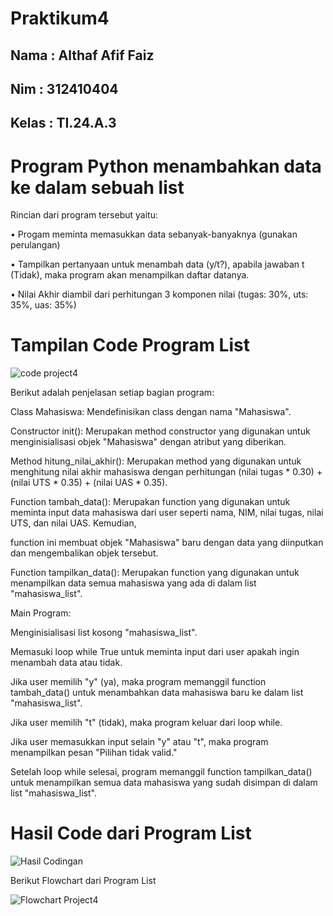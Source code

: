 # Praktikum4
## Nama : Althaf Afif Faiz
## Nim  : 312410404
## Kelas : TI.24.A.3

# Program Python menambahkan data ke dalam sebuah list

Rincian dari program tersebut yaitu:

• Progam meminta memasukkan data sebanyak-banyaknya (gunakan
perulangan)

• Tampilkan pertanyaan untuk menambah data (y/t?), apabila jawaban
t (Tidak), maka program akan menampilkan daftar datanya.

• Nilai Akhir diambil dari perhitungan 3 komponen nilai (tugas: 30%,
uts: 35%, uas: 35%)

# Tampilan Code Program List 
![code project4](https://github.com/user-attachments/assets/a42be838-a672-4cde-bbd4-f10b4469376e)

Berikut adalah penjelasan setiap bagian program:

Class Mahasiswa: Mendefinisikan class dengan nama "Mahasiswa".

Constructor init(): Merupakan method constructor yang digunakan untuk menginisialisasi objek "Mahasiswa" dengan atribut yang diberikan.

Method hitung_nilai_akhir(): Merupakan method yang digunakan untuk menghitung nilai akhir mahasiswa dengan perhitungan (nilai tugas * 0.30) + (nilai UTS * 0.35) + (nilai UAS * 0.35).

Function tambah_data(): Merupakan function yang digunakan untuk meminta input data mahasiswa dari user seperti nama, NIM, nilai tugas, nilai UTS, dan nilai UAS. Kemudian, 

function ini membuat objek "Mahasiswa" baru dengan data yang diinputkan dan mengembalikan objek tersebut.

Function tampilkan_data(): Merupakan function yang digunakan untuk menampilkan data semua mahasiswa yang ada di dalam list "mahasiswa_list".

Main Program:

Menginisialisasi list kosong "mahasiswa_list".

Memasuki loop while True untuk meminta input dari user apakah ingin menambah data atau tidak.

Jika user memilih "y" (ya), maka program memanggil function tambah_data() untuk menambahkan data mahasiswa baru ke dalam list "mahasiswa_list".

Jika user memilih "t" (tidak), maka program keluar dari loop while.

Jika user memasukkan input selain "y" atau "t", maka program menampilkan pesan "Pilihan tidak valid."

Setelah loop while selesai, program memanggil function tampilkan_data() untuk menampilkan semua data mahasiswa yang sudah disimpan di dalam list "mahasiswa_list".

# Hasil Code dari Program List
![Hasil Codingan](https://github.com/user-attachments/assets/74814692-5d32-430c-ba0b-a6e2cfd11552)

Berikut Flowchart dari Program List

![Flowchart Project4](https://github.com/user-attachments/assets/4b574494-df4d-440a-8dc4-724f11817bbf)







